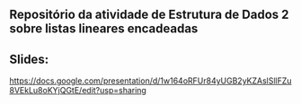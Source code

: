## Repositório da atividade de Estrutura de Dados 2 sobre listas lineares encadeadas
## Slides: 
https://docs.google.com/presentation/d/1w164oRFUr84yUGB2yKZAslSllFZu8VEkLu8oKYjQGtE/edit?usp=sharing
